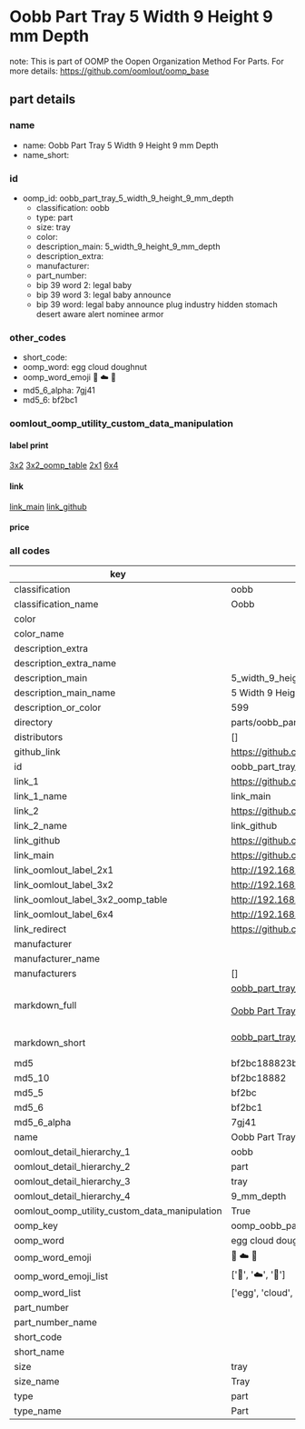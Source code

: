 # Oobb Part Tray 5 Width 9 Height 9 mm Depth  

note: This is part of OOMP the Oopen Organization Method For Parts. For more details: https://github.com/oomlout/oomp_base

##  part details
  







### name
* name: Oobb Part Tray 5 Width 9 Height 9 mm Depth
* name_short: 
### id
* oomp_id: oobb_part_tray_5_width_9_height_9_mm_depth
  * classification: oobb
  * type: part
  * size: tray
  * color: 
  * description_main: 5_width_9_height_9_mm_depth
  * description_extra: 
  * manufacturer: 
  * part_number: 
  * bip 39 word 2: legal baby
  * bip 39 word 3: legal baby announce
  * bip 39 word: legal baby announce plug industry hidden stomach desert aware alert nominee armor

### other_codes
* short_code: 
* oomp_word: egg cloud doughnut
* oomp_word_emoji :egg: :cloud: :doughnut:
* md5_6_alpha: 7gj41
* md5_6: bf2bc1






### oomlout_oomp_utility_custom_data_manipulation
#### label print
[3x2](http://192.168.1.245:1112/?label=oomp%207gj41)
[3x2_oomp_table](http://192.168.1.108:1112/?label=oomp%207gj41)
[2x1](http://192.168.1.242:1112/?label=oomp%207gj41)
[6x4](http://192.168.1.55:1112/?label=oomp%207gj41)    

#### link

[link_main](https://github.com/oomlout/oomlout_oomp_version_1_messy/tree/main/parts/oobb_part_tray_5_width_9_height_9_mm_depth) [link_github](https://github.com/oomlout/oomlout_oomp_version_1_messy/tree/main/parts/oobb_part_tray_5_width_9_height_9_mm_depth)                             

#### price







### all codes 
| key | value |  
| --- | --- |  
| classification | oobb |  
| classification_name | Oobb |  
| color |  |  
| color_name |  |  
| description_extra |  |  
| description_extra_name |  |  
| description_main | 5_width_9_height_9_mm_depth |  
| description_main_name | 5 Width 9 Height 9 mm Depth |  
| description_or_color | 599 |  
| directory | parts/oobb_part_tray_5_width_9_height_9_mm_depth |  
| distributors | [] |  
| github_link | https://github.com/oomlout/oomlout_oomp_part_src/tree/main/parts/oobb_part_tray_5_width_9_height_9_mm_depth |  
| id | oobb_part_tray_5_width_9_height_9_mm_depth |  
| link_1 | https://github.com/oomlout/oomlout_oomp_version_1_messy/tree/main/parts/oobb_part_tray_5_width_9_height_9_mm_depth |  
| link_1_name | link_main |  
| link_2 | https://github.com/oomlout/oomlout_oomp_version_1_messy/tree/main/parts/oobb_part_tray_5_width_9_height_9_mm_depth |  
| link_2_name | link_github |  
| link_github | https://github.com/oomlout/oomlout_oomp_version_1_messy/tree/main/parts/oobb_part_tray_5_width_9_height_9_mm_depth |  
| link_main | https://github.com/oomlout/oomlout_oomp_version_1_messy/tree/main/parts/oobb_part_tray_5_width_9_height_9_mm_depth |  
| link_oomlout_label_2x1 | http://192.168.1.242:1112/?label=oomp%207gj41 |  
| link_oomlout_label_3x2 | http://192.168.1.245:1112/?label=oomp%207gj41 |  
| link_oomlout_label_3x2_oomp_table | http://192.168.1.108:1112/?label=oomp%207gj41 |  
| link_oomlout_label_6x4 | http://192.168.1.55:1112/?label=oomp%207gj41 |  
| link_redirect | https://github.com/oomlout/oomlout_oomp_version_1_messy/tree/main/parts/oobb_part_tray_5_width_9_height_9_mm_depth |  
| manufacturer |  |  
| manufacturer_name |  |  
| manufacturers | [] |  
| markdown_full | [oobb_part_tray_5_width_9_height_9_mm_depth](none)<br>[](none)<br>[Oobb Part Tray 5 Width 9 Height 9 Mm Depth](none)<br><br> |  
| markdown_short | [oobb_part_tray_5_width_9_height_9_mm_depth](none)<br><br> |  
| md5 | bf2bc188823bbac5adb99a6c128443fb |  
| md5_10 | bf2bc18882 |  
| md5_5 | bf2bc |  
| md5_6 | bf2bc1 |  
| md5_6_alpha | 7gj41 |  
| name | Oobb Part Tray 5 Width 9 Height 9 mm Depth |  
| oomlout_detail_hierarchy_1 | oobb |  
| oomlout_detail_hierarchy_2 | part |  
| oomlout_detail_hierarchy_3 | tray |  
| oomlout_detail_hierarchy_4 | 9_mm_depth |  
| oomlout_oomp_utility_custom_data_manipulation | True |  
| oomp_key | oomp_oobb_part_tray_5_width_9_height_9_mm_depth |  
| oomp_word | egg cloud doughnut |  
| oomp_word_emoji | :egg: :cloud: :doughnut: |  
| oomp_word_emoji_list | [':egg:', ':cloud:', ':doughnut:'] |  
| oomp_word_list | ['egg', 'cloud', 'doughnut'] |  
| part_number |  |  
| part_number_name |  |  
| short_code |  |  
| short_name |  |  
| size | tray |  
| size_name | Tray |  
| type | part |  
| type_name | Part |  
